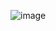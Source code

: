 ![image](https://user-images.githubusercontent.com/94336423/144248965-b3807c2e-21cc-44f5-af7a-339a0f7d81ac.png)
